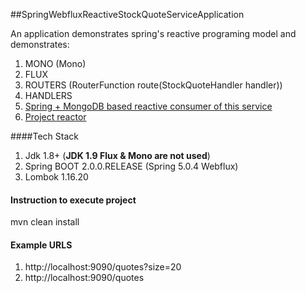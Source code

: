 ##SpringWebfluxReactiveStockQuoteServiceApplication

An application demonstrates spring's reactive programing model and demonstrates:
1. MONO (Mono<ServerResponse>)
2. FLUX
3. ROUTERS (RouterFunction<ServerResponse> route(StockQuoteHandler handler))
4. HANDLERS
5. [Spring + MongoDB based reactive consumer of this service](https://lnkd.in/eFvdFUg)
6. [Project reactor](https://projectreactor.io)

####Tech Stack
1. Jdk 1.8+ (**JDK 1.9 Flux & Mono are not used**)
2. Spring BOOT 2.0.0.RELEASE (Spring 5.0.4 Webflux)
3. Lombok 1.16.20

#### Instruction to execute project
mvn clean install

#### Example URLS

1. http://localhost:9090/quotes?size=20
2. http://localhost:9090/quotes
